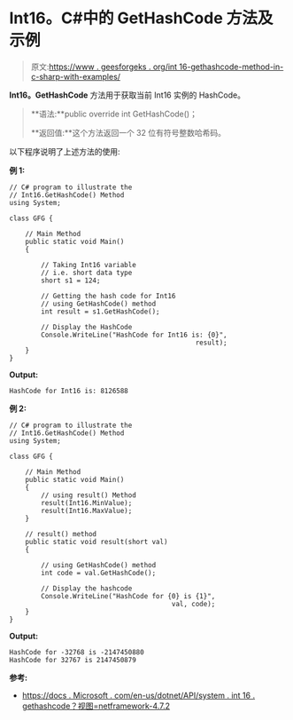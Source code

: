 # Int16。C#中的 GetHashCode 方法及示例

> 原文:[https://www . geesforgeks . org/int 16-gethashcode-method-in-c-sharp-with-examples/](https://www.geeksforgeeks.org/int16-gethashcode-method-in-c-sharp-with-examples/)

**Int16。GetHashCode** 方法用于获取当前 Int16 实例的 HashCode。

> **语法:**public override int GetHashCode()；
> 
> **返回值:**这个方法返回一个 32 位有符号整数哈希码。

以下程序说明了上述方法的使用:

**例 1:**

```
// C# program to illustrate the
// Int16.GetHashCode() Method
using System;

class GFG {

    // Main Method
    public static void Main()
    {

        // Taking Int16 variable
        // i.e. short data type
        short s1 = 124;

        // Getting the hash code for Int16
        // using GetHashCode() method
        int result = s1.GetHashCode();

        // Display the HashCode
        Console.WriteLine("HashCode for Int16 is: {0}",
                                               result);
    }
}
```

**Output:**

```
HashCode for Int16 is: 8126588

```

**例 2:**

```
// C# program to illustrate the
// Int16.GetHashCode() Method
using System;

class GFG {

    // Main Method
    public static void Main()
    {
        // using result() Method
        result(Int16.MinValue);
        result(Int16.MaxValue);
    }

    // result() method
    public static void result(short val)
    {

        // using GetHashCode() method
        int code = val.GetHashCode();

        // Display the hashcode
        Console.WriteLine("HashCode for {0} is {1}",
                                         val, code);
    }
}
```

**Output:**

```
HashCode for -32768 is -2147450880
HashCode for 32767 is 2147450879

```

**参考:**

*   [https://docs . Microsoft . com/en-us/dotnet/API/system . int 16 . gethashcode？视图=netframework-4.7.2](https://docs.microsoft.com/en-us/dotnet/api/system.int16.gethashcode?view=netframework-4.7.2)